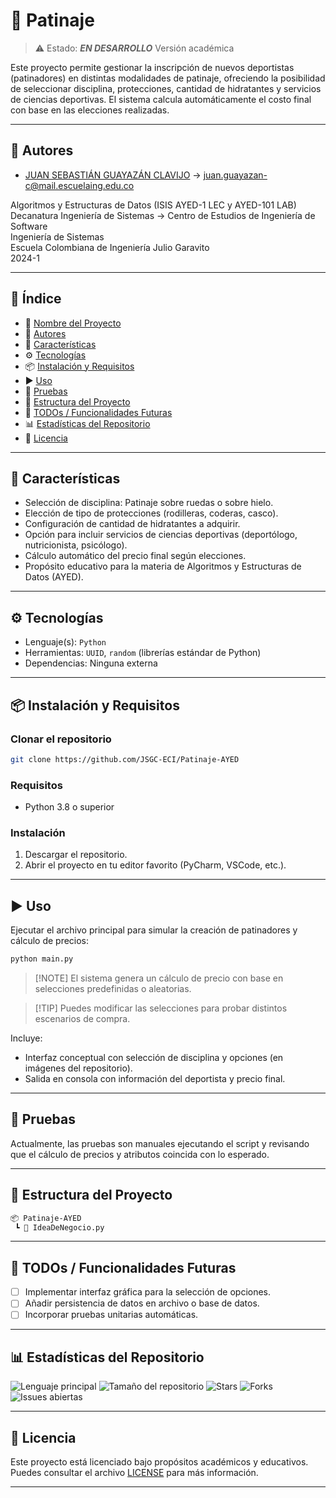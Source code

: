 # 📌 Patinaje

> ⚠️ Estado: ***EN DESARROLLO*** Versión académica

Este proyecto permite gestionar la inscripción de nuevos deportistas (patinadores) en distintas modalidades de patinaje, ofreciendo la posibilidad de seleccionar disciplina, protecciones, cantidad de hidratantes y servicios de ciencias deportivas. El sistema calcula automáticamente el costo final con base en las elecciones realizadas.

---

## 👥 Autores

* [JUAN SEBASTIÁN GUAYAZÁN CLAVIJO](https://github.com/JSGC-ECI) → [juan.guayazan-c@mail.escuelaing.edu.co](mailto:juan.guayazan-c@mail.escuelaing.edu.co)

Algoritmos y Estructuras de Datos (ISIS AYED-1 LEC y AYED-101 LAB)  
Decanatura Ingeniería de Sistemas → Centro de Estudios de Ingeniería de Software  
Ingeniería de Sistemas   
Escuela Colombiana de Ingeniería Julio Garavito   
2024-1

---

## 🧠 Índice

* 📌 [Nombre del Proyecto](#-patinaje-ayed)
* 👥 [Autores](#-autores)
* 🚀 [Características](#-características)
* ⚙️ [Tecnologías](#️-tecnologías)
* 📦 [Instalación y Requisitos](#-instalación-y-requisitos)
* ▶️ [Uso](#️-uso)
* 🧪 [Pruebas](#-pruebas)
* 📁 [Estructura del Proyecto](#-estructura-del-proyecto)
* 📌 [TODOs / Funcionalidades Futuras](#-todos--funcionalidades-futuras)
* 📊 [Estadísticas del Repositorio](#-estadísticas-del-repositorio)
* 📄 [Licencia](#-licencia)

---

## 🚀 Características

* Selección de disciplina: Patinaje sobre ruedas o sobre hielo.
* Elección de tipo de protecciones (rodilleras, coderas, casco).
* Configuración de cantidad de hidratantes a adquirir.
* Opción para incluir servicios de ciencias deportivas (deportólogo, nutricionista, psicólogo).
* Cálculo automático del precio final según elecciones.
* Propósito educativo para la materia de Algoritmos y Estructuras de Datos (AYED).

---

## ⚙️ Tecnologías

* Lenguaje(s): `Python`
* Herramientas: `UUID`, `random` (librerías estándar de Python)
* Dependencias: Ninguna externa

---

## 📦 Instalación y Requisitos

### Clonar el repositorio

```bash
git clone https://github.com/JSGC-ECI/Patinaje-AYED
```

### Requisitos

* Python 3.8 o superior

### Instalación

1. Descargar el repositorio.
2. Abrir el proyecto en tu editor favorito (PyCharm, VSCode, etc.).

---

## ▶️ Uso

Ejecutar el archivo principal para simular la creación de patinadores y cálculo de precios:

```bash
python main.py
```

> \[!NOTE]
> El sistema genera un cálculo de precio con base en selecciones predefinidas o aleatorias.

> \[!TIP]
> Puedes modificar las selecciones para probar distintos escenarios de compra.

Incluye:

* Interfaz conceptual con selección de disciplina y opciones (en imágenes del repositorio).
* Salida en consola con información del deportista y precio final.

---

## 🧪 Pruebas

Actualmente, las pruebas son manuales ejecutando el script y revisando que el cálculo de precios y atributos coincida con lo esperado.

---

## 📁 Estructura del Proyecto

```bash
📦 Patinaje-AYED
 ┗ 📜 IdeaDeNegocio.py
```

---

## 📌 TODOs / Funcionalidades Futuras

* [ ] Implementar interfaz gráfica para la selección de opciones.
* [ ] Añadir persistencia de datos en archivo o base de datos.
* [ ] Incorporar pruebas unitarias automáticas.

---

## 📊 Estadísticas del Repositorio

![Lenguaje principal](https://img.shields.io/github/languages/top/JSGC-ECI/Patinaje-AYED?style=flat-square)
![Tamaño del repositorio](https://img.shields.io/github/repo-size/JSGC-ECI/Patinaje-AYED?style=flat-square)
![Stars](https://img.shields.io/github/stars/JSGC-ECI/Patinaje-AYED?style=flat-square)
![Forks](https://img.shields.io/github/forks/JSGC-ECI/Patinaje-AYED?style=flat-square)
![Issues abiertas](https://img.shields.io/github/issues/JSGC-ECI/Patinaje-AYED?style=flat-square)

---

## 📄 Licencia

Este proyecto está licenciado bajo propósitos académicos y educativos. Puedes consultar el archivo [LICENSE](./LICENSE) para más información.

---
